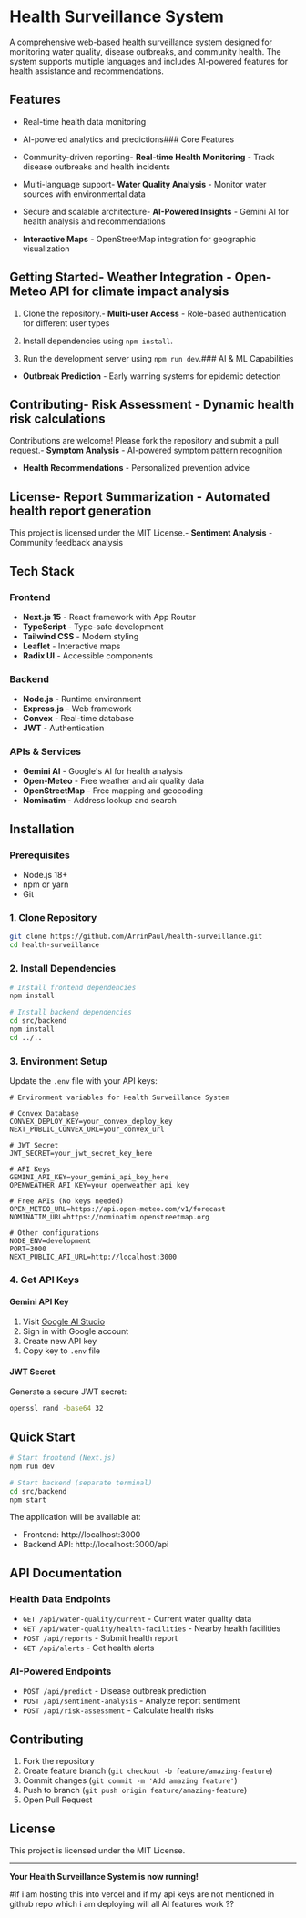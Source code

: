 # Health Surveillance System

A comprehensive web-based health surveillance system designed for monitoring water quality, disease outbreaks, and community health. The system supports multiple languages and includes AI-powered features for health assistance and recommendations.

## Features

- Real-time health data monitoring

- AI-powered analytics and predictions### Core Features

- Community-driven reporting- **Real-time Health Monitoring** - Track disease outbreaks and health incidents

- Multi-language support- **Water Quality Analysis** - Monitor water sources with environmental data

- Secure and scalable architecture- **AI-Powered Insights** - Gemini AI for health analysis and recommendations

- **Interactive Maps** - OpenStreetMap integration for geographic visualization

## Getting Started- **Weather Integration** - Open-Meteo API for climate impact analysis

1. Clone the repository.- **Multi-user Access** - Role-based authentication for different user types

2. Install dependencies using `npm install`.

3. Run the development server using `npm run dev`.### AI & ML Capabilities

- **Outbreak Prediction** - Early warning systems for epidemic detection

## Contributing- **Risk Assessment** - Dynamic health risk calculations

Contributions are welcome! Please fork the repository and submit a pull request.- **Symptom Analysis** - AI-powered symptom pattern recognition

- **Health Recommendations** - Personalized prevention advice

## License- **Report Summarization** - Automated health report generation

This project is licensed under the MIT License.- **Sentiment Analysis** - Community feedback analysis

##  Tech Stack

### Frontend
- **Next.js 15** - React framework with App Router
- **TypeScript** - Type-safe development
- **Tailwind CSS** - Modern styling
- **Leaflet** - Interactive maps
- **Radix UI** - Accessible components

### Backend
- **Node.js** - Runtime environment
- **Express.js** - Web framework
- **Convex** - Real-time database
- **JWT** - Authentication

### APIs & Services
- **Gemini AI** - Google's AI for health analysis
- **Open-Meteo** - Free weather and air quality data
- **OpenStreetMap** - Free mapping and geocoding
- **Nominatim** - Address lookup and search

## Installation

### Prerequisites
- Node.js 18+ 
- npm or yarn
- Git

### 1. Clone Repository
```bash
git clone https://github.com/ArrinPaul/health-surveillance.git
cd health-surveillance
```

### 2. Install Dependencies
```bash
# Install frontend dependencies
npm install

# Install backend dependencies
cd src/backend
npm install
cd ../..
```

### 3. Environment Setup
Update the `.env` file with your API keys:

```env
# Environment variables for Health Surveillance System

# Convex Database
CONVEX_DEPLOY_KEY=your_convex_deploy_key
NEXT_PUBLIC_CONVEX_URL=your_convex_url

# JWT Secret
JWT_SECRET=your_jwt_secret_key_here

# API Keys
GEMINI_API_KEY=your_gemini_api_key_here
OPENWEATHER_API_KEY=your_openweather_api_key

# Free APIs (No keys needed)
OPEN_METEO_URL=https://api.open-meteo.com/v1/forecast
NOMINATIM_URL=https://nominatim.openstreetmap.org

# Other configurations
NODE_ENV=development
PORT=3000
NEXT_PUBLIC_API_URL=http://localhost:3000
```

### 4. Get API Keys

#### Gemini API Key
1. Visit [Google AI Studio](https://makersuite.google.com/app/apikey)
2. Sign in with Google account
3. Create new API key
4. Copy key to `.env` file

#### JWT Secret
Generate a secure JWT secret:
```bash
openssl rand -base64 32
```

##  Quick Start

```bash
# Start frontend (Next.js)
npm run dev

# Start backend (separate terminal)
cd src/backend
npm start
```

The application will be available at:
- Frontend: http://localhost:3000
- Backend API: http://localhost:3000/api

##  API Documentation

### Health Data Endpoints
- `GET /api/water-quality/current` - Current water quality data
- `GET /api/water-quality/health-facilities` - Nearby health facilities
- `POST /api/reports` - Submit health report
- `GET /api/alerts` - Get health alerts

### AI-Powered Endpoints
- `POST /api/predict` - Disease outbreak prediction
- `POST /api/sentiment-analysis` - Analyze report sentiment
- `POST /api/risk-assessment` - Calculate health risks

##  Contributing

1. Fork the repository
2. Create feature branch (`git checkout -b feature/amazing-feature`)
3. Commit changes (`git commit -m 'Add amazing feature'`)
4. Push to branch (`git push origin feature/amazing-feature`)
5. Open Pull Request

##  License

This project is licensed under the MIT License.

---

**Your Health Surveillance System is now running!**


#if i am hosting this into vercel and if my api keys are not mentioned in github repo which i am deploying 
will all AI features work ??